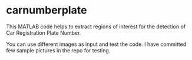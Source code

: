 # carnumberplate
This MATLAB code helps to extract regions of interest for the detection of Car Registration Plate Number.

You can use different images as input and test the code. I have committed few sample pictures in the repo for testing.
